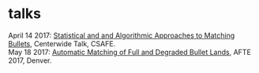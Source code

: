 # talks

April 14 2017: [Statistical and and Algorithmic Approaches to Matching Bullets](https://csafe-isu.github.io/talks/Center%202017/centerwide.html), Centerwide Talk, CSAFE.<br>
May 18 2017: [Automatic Matching of Full and Degraded Bullet Lands](https://csafe-isu.github.io/talks/AFTE%202017/slides-AFTE.html), AFTE 2017, Denver.


